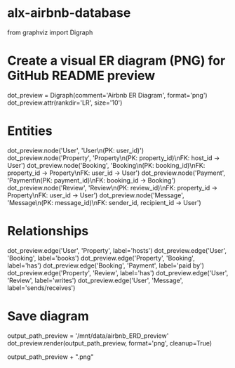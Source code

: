 # alx-airbnb-database
from graphviz import Digraph

# Create a visual ER diagram (PNG) for GitHub README preview

dot_preview = Digraph(comment='Airbnb ER Diagram', format='png')
dot_preview.attr(rankdir='LR', size='10')

# Entities
dot_preview.node('User', 'User\n(PK: user_id)')
dot_preview.node('Property', 'Property\n(PK: property_id)\nFK: host_id → User')
dot_preview.node('Booking', 'Booking\n(PK: booking_id)\nFK: property_id → Property\nFK: user_id → User')
dot_preview.node('Payment', 'Payment\n(PK: payment_id)\nFK: booking_id → Booking')
dot_preview.node('Review', 'Review\n(PK: review_id)\nFK: property_id → Property\nFK: user_id → User')
dot_preview.node('Message', 'Message\n(PK: message_id)\nFK: sender_id, recipient_id → User')

# Relationships
dot_preview.edge('User', 'Property', label='hosts')
dot_preview.edge('User', 'Booking', label='books')
dot_preview.edge('Property', 'Booking', label='has')
dot_preview.edge('Booking', 'Payment', label='paid by')
dot_preview.edge('Property', 'Review', label='has')
dot_preview.edge('User', 'Review', label='writes')
dot_preview.edge('User', 'Message', label='sends/receives')

# Save diagram
output_path_preview = '/mnt/data/airbnb_ERD_preview'
dot_preview.render(output_path_preview, format='png', cleanup=True)

output_path_preview + ".png"
